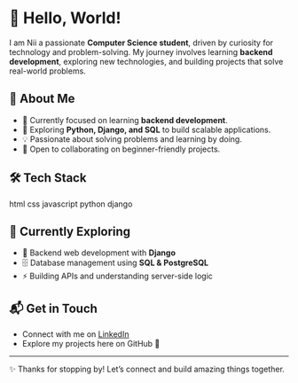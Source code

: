 
# 👋 Hello, World!  

I am Nii a passionate **Computer Science student**, driven by curiosity for technology and problem-solving. My journey involves learning **backend development**, exploring new technologies, and building projects that solve real-world problems.  


## 🚀 About Me  

- 🔭 Currently focused on learning **backend development**.  
- 🌱 Exploring **Python, Django, and SQL** to build scalable applications.  
- 💡 Passionate about solving problems and learning by doing.  
- 🤝 Open to collaborating on beginner-friendly projects.  

## 🛠️ Tech Stack  
html
css
javascript
python 
django

## 🌱 Currently Exploring  

- 🚀 Backend web development with **Django**  
- 🗄️ Database management using **SQL & PostgreSQL**  
- ⚡ Building APIs and understanding server-side logic  

## 📬 Get in Touch  

- Connect with me on [LinkedIn](www.linkedin.com/in/nii-ayikwei-hammond-437321378)  
- Explore my projects here on GitHub 🚀  

---

✨ Thanks for stopping by! Let’s connect and build amazing things together.  
